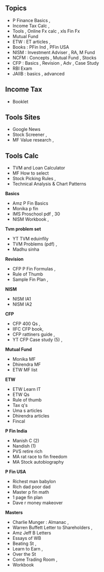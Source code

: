 ## Topics
- P Finance Basics , 
- Income Tax Calc , 
- Tools , Online Fx calc , xls Fin Fx
- Mutual Fund
- ETW : ET articles , 
- Books : PFin Ind , PFin USA
- NISM :  Investment Adviser , RA, M  Fund
- NCFM : Concepts , Mutual Fund , Stocks
- CFP :   Basics , Revision , Adv , Case Study
- RBI Exam 
- JAIIB :  basics , advanced

## Income Tax
- Booklet

## Tools Sites
- Google News
- Stock Screener ,
- MF Value research ,

## Tools Calc
- TVM and Loan Calculator
- MF How to select
- Stock Picking Rules ,
- Technical Analysis & Chart Patterns

**Basics**
- Amz P Fin Basics
- Monika p fin
- IMS Proschool pdf , 30
- NISM Workbook ,

**Tvm problem set**
- YT TVM eduinfily
- TVM Problems (pdf) ,
- Madhu sinha

**Revision**
- CFP P Fin Formulas ,
- Rule of Thumb
- Sample Fin Plan ,

**NISM**
- NISM IA1 
- NISM IA2

**CFP**
- CFP 400 Qs ,
- IIFC CFP book,
- CFP rattiners guide ,
- YT CFP Case study (5) ,

**Mutual Fund**
- Monika MF
- Dhirendra MF
- ETW MF list

**ETW**
- ETW Learn IT  
- ETW Qs
- Rule of thumb
- Tax q's
- Uma s articles
- Dhirendra articles
- Fincal


**P Fin India**
- Manish C (2)
- Nandish (1)
- PVS retire rich 
- MA rat race to fin freedom 
- MA Stock autobiography

**P Fin USA**
- Richest man babylon
- Rich dad poor dad
- Master p fin math
- 1 page fin plan
- Dave r money makeover

**Masters**
- Charlie Munger : Almanac ,
- Warren Buffett Letter to Shareholders ,
- Amz Jeff B Letters
- Essays of WB
- Beating St ,
- Learn to Earn ,
- Over the St
- Come Trading Room ,
- Workbook


